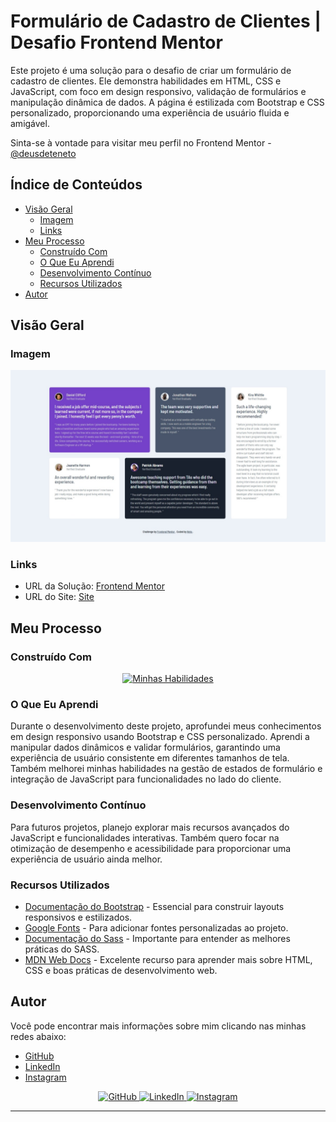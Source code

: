 # Formulário de Cadastro de Clientes | Desafio Frontend Mentor

Este projeto é uma solução para o desafio de criar um formulário de cadastro de clientes. Ele demonstra habilidades em HTML, CSS e JavaScript, com foco em design responsivo, validação de formulários e manipulação dinâmica de dados. A página é estilizada com Bootstrap e CSS personalizado, proporcionando uma experiência de usuário fluida e amigável.

Sinta-se à vontade para visitar meu perfil no Frontend Mentor - [@deusdeteneto](https://www.frontendmentor.io/profile/deusdeteneto)

## Índice de Conteúdos

- [Visão Geral](#visão-geral)
  - [Imagem](#imagem)
  - [Links](#links)
- [Meu Processo](#meu-processo)
  - [Construído Com](#construído-com)
  - [O Que Eu Aprendi](#o-que-eu-aprendi)
  - [Desenvolvimento Contínuo](#desenvolvimento-contínuo)
  - [Recursos Utilizados](#recursos-utilizados)
- [Autor](#autor)

## Visão Geral

### Imagem


![Imagem do Projeto](https://raw.githubusercontent.com/deusdeteneto/Testimonials-grid-section/main/design/desktop-design.jpeg) 

### Links


- URL da Solução: [Frontend Mentor](https://www.frontendmentor.io/solutions/testimonials-grid-section-VXYAJTSGyZ) <!-- Substitua pela URL do seu repositório ou site -->
- URL do Site: [Site](https://testimonials-grid-section-eight-chi.vercel.app/) <!-- Substitua pela URL do site ao vivo -->

## Meu Processo

### Construído Com

<p align="center">
  <a href="#"><img src="https://skillicons.dev/icons?i=html,css,scss,bootstrap,js,git,github,vercel" alt="Minhas Habilidades"></a>
</p>

### O Que Eu Aprendi

Durante o desenvolvimento deste projeto, aprofundei meus conhecimentos em design responsivo usando Bootstrap e CSS personalizado. Aprendi a manipular dados dinâmicos e validar formulários, garantindo uma experiência de usuário consistente em diferentes tamanhos de tela. Também melhorei minhas habilidades na gestão de estados de formulário e integração de JavaScript para funcionalidades no lado do cliente.

### Desenvolvimento Contínuo

Para futuros projetos, planejo explorar mais recursos avançados do JavaScript e funcionalidades interativas. Também quero focar na otimização de desempenho e acessibilidade para proporcionar uma experiência de usuário ainda melhor.

### Recursos Utilizados

- [Documentação do Bootstrap](https://getbootstrap.com/docs/5.3/getting-started/introduction/) - Essencial para construir layouts responsivos e estilizados.
- [Google Fonts](https://fonts.google.com/) - Para adicionar fontes personalizadas ao projeto.
- [Documentação do Sass](https://sass-lang.com/documentation/) - Importante para entender as melhores práticas do SASS.
- [MDN Web Docs](https://developer.mozilla.org/) - Excelente recurso para aprender mais sobre HTML, CSS e boas práticas de desenvolvimento web.

## Autor

Você pode encontrar mais informações sobre mim clicando nas minhas redes abaixo:

- [GitHub](https://github.com/deusdeteneto)
- [LinkedIn](https://www.linkedin.com/in/deusdeteneto)
- [Instagram](https://www.instagram.com/torresneto.tn/)

<div align="center">
  <a href="https://github.com/deusdeteneto">
    <img src="https://skillicons.dev/icons?i=github" alt="GitHub" />
  </a>
  <a href="https://www.linkedin.com/in/deusdeteneto">
    <img src="https://skillicons.dev/icons?i=linkedin" alt="LinkedIn" />
  </a>
  <a href="https://www.instagram.com/torresneto.tn/">
    <img src="https://skillicons.dev/icons?i=instagram" alt="Instagram" />
  </a>
</div>
<hr>
